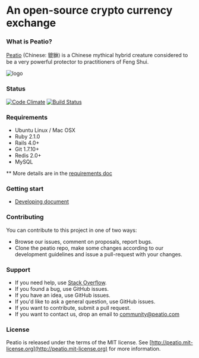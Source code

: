 An open-source crypto currency exchange
=====================================

### What is Peatio?

[Peatio](http://en.wikipedia.org/wiki/Pixiu) (Chinese: 貔貅) is a Chinese mythical hybrid creature considered to be a very powerful protector to practitioners of Feng Shui.

![logo](public/peatio.png)

### Status

[![Code Climate](https://codeclimate.com/github/peatio/peatio.png)](https://codeclimate.com/github/peatio/peatio)
[![Build Status](https://travis-ci.org/peatio/peatio.png?branch=master)](https://travis-ci.org/peatio/peatio)

### Requirements

* Ubuntu Linux / Mac OSX
* Ruby 2.1.0
* Rails 4.0+
* Git 1.7.10+
* Redis 2.0+
* MySQL

** More details are in the [requirements doc](doc/install/requirements.md)


### Getting start

* [Developing document](doc/install/development.md)

### Contributing

You can contribute to this project in one of two ways:

* Browse our issues, comment on proposals, report bugs.
* Clone the peatio repo, make some changes according to our development guidelines and issue a pull-request with your changes.


### Support

* If you need help, use [Stack Overflow](http://stackoverflow.com/questions/tagged/peatio).
* If you found a bug, use GitHub issues.
* If you have an idea, use GitHub issues.
* If you'd like to ask a general question, use GitHub issues.
* If you want to contribute, submit a pull request.
* If you want to contact us, drop an email to [community@peatio.com](mailto:community@peatio.com)


### License

Peatio is released under the terms of the MIT license. See [http://peatio.mit-license.org](http://peatio.mit-license.org) for more information.


